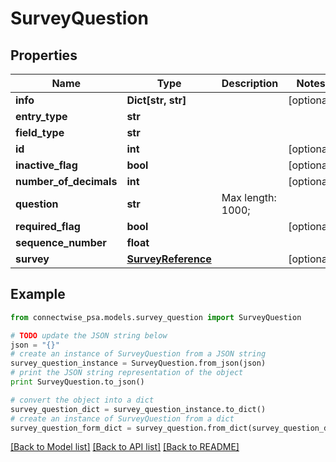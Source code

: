 # SurveyQuestion


## Properties
Name | Type | Description | Notes
------------ | ------------- | ------------- | -------------
**info** | **Dict[str, str]** |  | [optional] 
**entry_type** | **str** |  | 
**field_type** | **str** |  | 
**id** | **int** |  | [optional] 
**inactive_flag** | **bool** |  | [optional] 
**number_of_decimals** | **int** |  | [optional] 
**question** | **str** |  Max length: 1000; | 
**required_flag** | **bool** |  | [optional] 
**sequence_number** | **float** |  | 
**survey** | [**SurveyReference**](SurveyReference.md) |  | [optional] 

## Example

```python
from connectwise_psa.models.survey_question import SurveyQuestion

# TODO update the JSON string below
json = "{}"
# create an instance of SurveyQuestion from a JSON string
survey_question_instance = SurveyQuestion.from_json(json)
# print the JSON string representation of the object
print SurveyQuestion.to_json()

# convert the object into a dict
survey_question_dict = survey_question_instance.to_dict()
# create an instance of SurveyQuestion from a dict
survey_question_form_dict = survey_question.from_dict(survey_question_dict)
```
[[Back to Model list]](../README.md#documentation-for-models) [[Back to API list]](../README.md#documentation-for-api-endpoints) [[Back to README]](../README.md)


